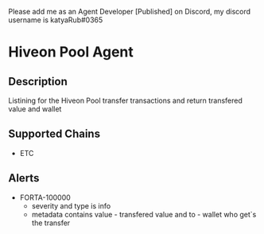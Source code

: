 Please add me as an Agent Developer [Published] on Discord, my discord username is katyaRub#0365

# Hiveon Pool Agent

## Description
Listining for the Hiveon Pool transfer transactions and return transfered value and wallet
## Supported Chains

- ETC

## Alerts


- FORTA-100000
  - severity and type is info
  - metadata contains value - transfered value and to - wallet who get`s the transfer


